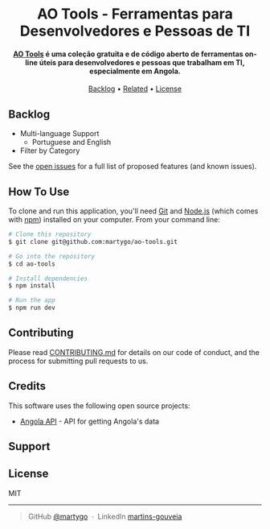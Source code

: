 <h1 align="center">
  AO Tools - Ferramentas para Desenvolvedores e Pessoas de TI
</h1>

<h4 align="center">
<a href="https://ao-tools.vercel.app/" target="_blank">AO Tools</a> é uma coleção gratuita e de código aberto de ferramentas on-line úteis para desenvolvedores e pessoas que trabalham em TI, especialmente em Angola.
</h4>


<p align="center">
  <a href="#key-features">Backlog</a> •
  <a href="#related">Related</a> •
  <a href="#license">License</a>
</p>

## Backlog

* Multi-language Support
  - Portuguese and English
* Filter by Category

See the [open issues](./docs/COMMIT_MESSAGE_CONVENTION.md) for a full list of proposed features (and known issues).

## How To Use

To clone and run this application, you'll need [Git](https://git-scm.com) and [Node.js](https://nodejs.org/en/download/) (which comes with [npm](http://npmjs.com)) installed on your computer. From your command line:

```bash
# Clone this repository
$ git clone git@github.com:martygo/ao-tools.git

# Go into the repository
$ cd ao-tools

# Install dependencies
$ npm install

# Run the app
$ npm run dev
```

## Contributing

Please read [CONTRIBUTING.md](CONTRIBUTING.md) for details on our code
of conduct, and the process for submitting pull requests to us.

## Credits

This software uses the following open source projects:

- [Angola API](https://github.com/Angola-Api/Angola-Api) - API for getting Angola's data

## Support


## License

MIT

---


> GitHub [@martygo](https://github.com/martygo) &nbsp;&middot;&nbsp;
> LinkedIn [martins-gouveia](https://www.linkedin.com/in/martins-gouveia/)

